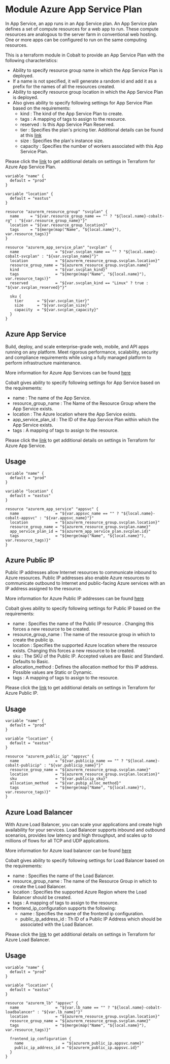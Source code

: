 # Module Azure App Service Plan

In App Service, an app runs in an App Service plan. An App Service plan defines a set of compute resources for a web app to run. These compute resources are analogous to the server farm in conventional web hosting. One or more apps can be configured to run on the same computing resources.

This is a terraform module in Cobalt to provide an App Service Plan with the following characteristics:

- Ability to specify resource group name in which the App Service Plan is deployed.
- If a name is not specified, it will generate a random id and add it as a prefix for the names of all the resources created.
- Ability to specify resource group location in which the App Service Plan is deployed.
- Also gives ability to specify following settings for App Service Plan based on the requirements:
  - kind : The kind of the App Service Plan to create.
  - tags : A mapping of tags to assign to the resource.
  - reserved : Is this App Service Plan Reserved.
  - tier : Specifies the plan's pricing tier. Additional details can be found at this [link](https://docs.microsoft.com/en-us/azure/app-service/overview-hosting-plans)
  - size : Specifies the plan's instance size.
  - capacity : Specifies the number of workers associated with this App Service Plan.

Please click the [link](https://www.terraform.io/docs/providers/azurerm/r/app_service_plan.html#capacity) to get additional details on settings in Terraform for Azure App Service Plan.

```
variable "name" {
  default = "prod"
}

variable "location" {
  default = "eastus"
}

resource "azurerm_resource_group" "svcplan" {
  name     = "${var.resource_group_name == "" ? "${local.name}-cobalt-rg" : "${var.resource_group_name}"}"
  location = "${var.resource_group_location}"
  tags     = "${merge(map("Name", "${local.name}"), var.resource_tags)}"
}

resource "azurerm_app_service_plan" "svcplan" {
  name                = "${var.svcplan_name == "" ? "${local.name}-cobalt-svcplan" : "${var.svcplan_name}"}"
  location            = "${azurerm_resource_group.svcplan.location}"
  resource_group_name = "${azurerm_resource_group.svcplan.name}"
  kind                = "${var.svcplan_kind}"
  tags                = "${merge(map("Name", "${local.name}"), var.resource_tags)}"
  reserved            = "${var.svcplan_kind == "Linux" ? true : "${var.svcplan_reserved}"}"

  sku {
    tier      = "${var.svcplan_tier}"
    size      = "${var.svcplan_size}"
    capacity  = "${var.svcplan_capacity}"
  }
}
```

## Azure App Service

Build, deploy, and scale enterprise-grade web, mobile, and API apps running on any platform. Meet rigorous performance, scalability, security and compliance requirements while using a fully managed platform to perform infrastructure maintenance.

More information for Azure App Services can be found [here](https://azure.microsoft.com/en-us/services/app-service/)

Cobalt gives ability to specify following settings for App Service based on the requirements:
- name : The name of the App Service.
- resource_group_name : The Name of the Resource Group where the App Service exists.
- location : The Azure location where the App Service exists.
- app_service_plan_id : The ID of the App Service Plan within which the App Service exists.
- tags : A mapping of tags to assign to the resource.

Please click the [link](https://www.terraform.io/docs/providers/azurerm/d/app_service.html) to get additional details on settings in Terraform for Azure App Service.

## Usage

```
variable "name" {
  default = "prod"
}

variable "location" {
  default = "eastus"
}

resource "azurerm_app_service" "appsvc" {
  name                = "${var.appsvc_name == "" ? "${local.name}-cobalt-appsvc" : "${var.appsvc_name}"}"
  location            = "${azurerm_resource_group.svcplan.location}"
  resource_group_name = "${azurerm_resource_group.svcplan.name}"
  app_service_plan_id = "${azurerm_app_service_plan.svcplan.id}"
  tags                = "${merge(map("Name", "${local.name}"), var.resource_tags)}"
}
```

## Azure Public IP

Public IP addresses allow Internet resources to communicate inbound to Azure resources. Public IP addresses also enable Azure resources to communicate outbound to Internet and public-facing Azure services with an IP address assigned to the resource.

More information for Azure Public IP addresses can be found [here](https://docs.microsoft.com/en-us/azure/virtual-network/virtual-network-ip-addresses-overview-arm)

Cobalt gives ability to specify following settings for Public IP based on the requirements:
- name : Specifies the name of the Public IP resource . Changing this forces a new resource to be created.
- resource_group_name : The name of the resource group in which to create the public ip.
- location : Specifies the supported Azure location where the resource exists. Changing this forces a new resource to be created.
- sku : The SKU of the Public IP. Accepted values are Basic and Standard. Defaults to Basic.
- allocation_method : Defines the allocation method for this IP address. Possible values are Static or Dynamic.
- tags : A mapping of tags to assign to the resource.

Please click the [link](https://www.terraform.io/docs/providers/azurerm/r/public_ip.html) to get additional details on settings in Terraform for Azure Public IP.

## Usage

```
variable "name" {
  default = "prod"
}

variable "location" {
  default = "eastus"
}

resource "azurerm_public_ip" "appsvc" {
  name                = "${var.publicip_name == "" ? "${local.name}-cobalt-publicip" : "${var.publicip_name}"}"
  resource_group_name = "${azurerm_resource_group.svcplan.name}"
  location            = "${azurerm_resource_group.svcplan.location}"
  sku                 = "${var.publicip_sku}"
  allocation_method   = "${var.pubip_alloc_method}"
  tags                = "${merge(map("Name", "${local.name}"), var.resource_tags)}"
}
```

## Azure Load Balancer

With Azure Load Balancer, you can scale your applications and create high availability for your services. Load Balancer supports inbound and outbound scenarios, provides low latency and high throughput, and scales up to millions of flows for all TCP and UDP applications.

More information for Azure load balancer can be found [here](https://docs.microsoft.com/en-us/azure/load-balancer/load-balancer-overview)

Cobalt gives ability to specify following settings for Load Balancer based on the requirements:
- name : Specifies the name of the Load Balancer.
- resource_group_name : The name of the Resource Group in which to create the Load Balancer.
- location : Specifies the supported Azure Region where the Load Balancer should be created.
- tags : A mapping of tags to assign to the resource.
- frontend_ip_configuration supports the following:
  - name : Specifies the name of the frontend ip configuration.
  - public_ip_address_id : Th ID of a Public IP Address which should be associated with the Load Balancer.

Please click the [link](https://www.terraform.io/docs/providers/azurerm/r/loadbalancer.html) to get additional details on settings in Terraform for Azure Load Balancer.

## Usage 

```
variable "name" {
  default = "prod"
}

variable "location" {
  default = "eastus"
}

resource "azurerm_lb" "appsvc" {
  name                = "${var.lb_name == "" ? "${local.name}-cobalt-loadbalancer" : "${var.lb_name}"}"
  location            = "${azurerm_resource_group.svcplan.location}"
  resource_group_name = "${azurerm_resource_group.svcplan.name}"
  tags                = "${merge(map("Name", "${local.name}"), var.resource_tags)}"

  frontend_ip_configuration {
    name                 = "${azurerm_public_ip.appsvc.name}"
    public_ip_address_id = "${azurerm_public_ip.appsvc.id}"
  }
}
```